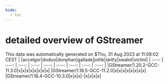 ```yaml
---
hide:
  - toc
---
```


detailed overview of GStreamer
==============================


This data was automatically generated on $Thu, 31 Aug 2023 at 11:08:02 CEST
| |accelgor|doduo|donphan|gallade|joltik|skitty|swalot|victini|
| :---: | :---: | :---: | :---: | :---: | :---: | :---: | :---: | :---: |
|GStreamer/1.20.2-GCC-11.3.0|x|x|x|x|x|x|x|x|
|GStreamer/1.18.5-GCC-11.2.0|x|x|x|x|x|x|x|x|
|GStreamer/1.18.4-GCC-10.3.0|x|x|x|-|x|x|x|x|

